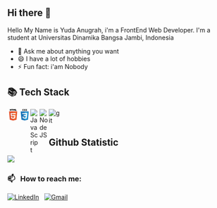 ## Hi there 👋

Hello My Name is Yuda Anugrah, i'm a FrontEnd Web Developer. I'm a student at Universitas Dinamika Bangsa Jambi, Indonesia

- 💬 Ask me about anything you want
- 😄 I have a lot of hobbies
- ⚡ Fun fact: i'am Nobody

## 📚 Tech Stack
<a title = "HTML5" href="https://www.w3.org/html/" target="_blank"><img align="left" alt="HTML5" width="26px" src="https://raw.githubusercontent.com/github/explore/80688e429a7d4ef2fca1e82350fe8e3517d3494d/topics/html/html.png" /></a>

<a title = "CSS3" href="https://www.w3schools.com/css/" target="_blank"><img align="left" alt="CSS3" width="26px" src="https://raw.githubusercontent.com/github/explore/80688e429a7d4ef2fca1e82350fe8e3517d3494d/topics/css/css.png" /></a>

<a href="#"><img align="left" alt="JavaScript" title="JavaScript" width="21px" src="https://upload.wikimedia.org/wikipedia/commons/9/99/Unofficial_JavaScript_logo_2.svg" /></a>  

 <a href="https://nodejs.org/"><img align="left" alt="NodeJS" title="NodeJS" width="21px" src="https://seeklogo.com/images/N/nodejs-logo-FBE122E377-seeklogo.com.png" /></a>

<a href="https://git-scm.com/" target="_blank"> <img align="left" alt="git" width="26px" src="https://www.vectorlogo.zone/logos/git-scm/git-scm-icon.svg"/> </a>
  <br>
  <br>

## Github Statistic
<img align="" height='130px' src="https://github-readme-stats.vercel.app/api/top-langs/?username=Yyuud1&layout=compact" />

### 📫 &nbsp; How to reach me:
<a href="https://www.linkedin.com/in/yuda-anugrah-6314bb24b"><img alt="LinkedIn" src="https://img.shields.io/badge/linkedin%20-%230077B5.svg?&style=flat&logo=linkedin&logoColor=white"/></a> &nbsp;
<a href="mailto:yudaaanugrah1@gmail.com"><img alt="Gmail" src="https://img.shields.io/badge/Gmail-D14836?style=flat&logo=gmail&logoColor=white" /></a> &nbsp;

